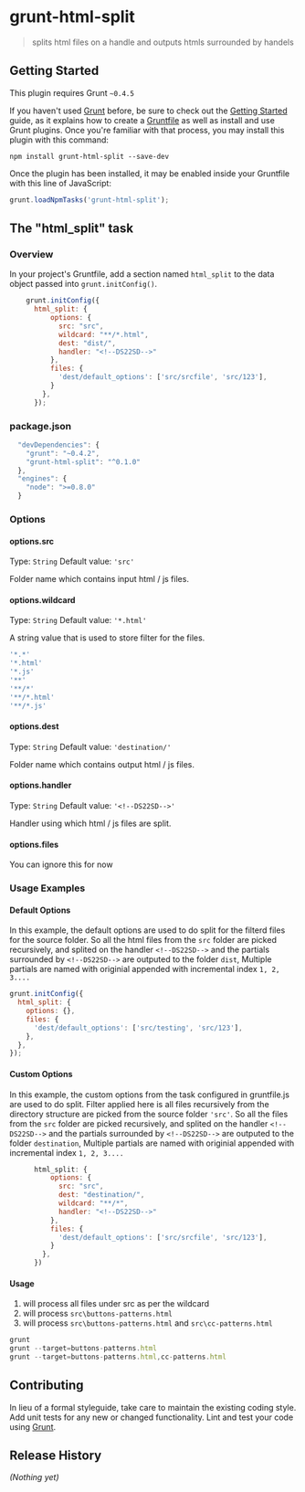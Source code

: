 # grunt-html-split

> splits html files on a handle and outputs htmls surrounded by handels

## Getting Started
This plugin requires Grunt `~0.4.5`

If you haven't used [Grunt](http://gruntjs.com/) before, be sure to check out the [Getting Started](http://gruntjs.com/getting-started) guide, as it explains how to create a [Gruntfile](http://gruntjs.com/sample-gruntfile) as well as install and use Grunt plugins. Once you're familiar with that process, you may install this plugin with this command:

```shell
npm install grunt-html-split --save-dev
```

Once the plugin has been installed, it may be enabled inside your Gruntfile with this line of JavaScript:

```js
grunt.loadNpmTasks('grunt-html-split');
```

## The "html_split" task

### Overview
In your project's Gruntfile, add a section named `html_split` to the data object passed into `grunt.initConfig()`.

```js
    grunt.initConfig({
      html_split: {
          options: {
            src: "src",
            wildcard: "**/*.html",
            dest: "dist/",
            handler: "<!--DS22SD-->"
          },
          files: {
            'dest/default_options': ['src/srcfile', 'src/123'],
          }
        },
      });
```

### package.json
```js
  "devDependencies": {
    "grunt": "~0.4.2",
    "grunt-html-split": "^0.1.0"
  },
  "engines": {
    "node": ">=0.8.0"
  }
```

### Options

#### options.src
Type: `String`
Default value: `'src'`

Folder name which contains input html / js files.

#### options.wildcard
Type: `String`
Default value: `'*.html'`

A string value that is used to store filter for the files.
```js
'*.*'
'*.html'
'*.js'
'**'
'**/*'
'**/*.html'
'**/*.js'
```

#### options.dest
Type: `String`
Default value: `'destination/'`

Folder name which contains output html / js files.

#### options.handler
Type: `String`
Default value: `'<!--DS22SD-->'`

Handler using which html / js files are split.

#### options.files

You can ignore this for now

### Usage Examples

#### Default Options
In this example, the default options are used to do split for the filterd files for the source folder.
So all the html files from the `src` folder are picked recursively, and splited on the handler `<!--DS22SD-->`
and the partials surrounded by `<!--DS22SD-->` are outputed to the folder `dist`, 
Multiple partials are named with originial appended with incremental index `1, 2, 3....`

```js
grunt.initConfig({
  html_split: {
    options: {},
    files: {
      'dest/default_options': ['src/testing', 'src/123'],
    },
  },
});
```

#### Custom Options
In this example, the custom options from the task configured in gruntfile.js are used to do split.
Filter applied here is all files recursively from the directory structure are picked from the source folder `'src'`.
So all the files from the `src` folder are picked recursively, and splited on the handler `<!--DS22SD-->`
and the partials surrounded by `<!--DS22SD-->` are outputed to the folder `destination`, 
Multiple partials are named with originial appended with incremental index `1, 2, 3....`

```js
      html_split: {
          options: {
            src: "src",
            dest: "destination/",
            wildcard: "**/*",
            handler: "<!--DS22SD-->"
          },
          files: {
            'dest/default_options': ['src/srcfile', 'src/123'],
          }
        },
      })
```

#### Usage
1. will process all files under src as per the wildcard
2. will process `src\buttons-patterns.html`
3. will process `src\buttons-patterns.html` and `src\cc-patterns.html`

```js
grunt
grunt --target=buttons-patterns.html
grunt --target=buttons-patterns.html,cc-patterns.html
```

## Contributing
In lieu of a formal styleguide, take care to maintain the existing coding style. Add unit tests for any new or changed functionality. Lint and test your code using [Grunt](http://gruntjs.com/).

## Release History
_(Nothing yet)_

